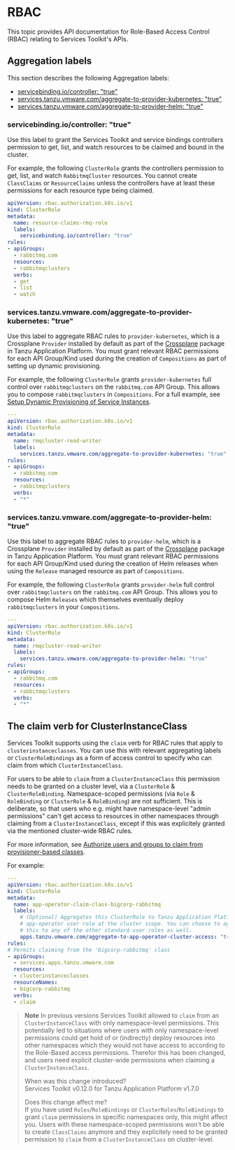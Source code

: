# RBAC

This topic provides API documentation for Role-Based Access Control (RBAC) relating
to Services Toolkit's APIs.

## <a id="aggregation-labels"></a> Aggregation labels

This section describes the following Aggregation labels:

- [servicebinding.io/controller: "true"](#controller)
- [services.tanzu.vmware.com/aggregate-to-provider-kubernetes: "true"](#aggregate-to-provider-kubernetes)
- [services.tanzu.vmware.com/aggregate-to-provider-helm: "true"](#aggregate-to-provider-helm)

### <a id="controller"></a> servicebinding.io/controller: "true"

Use this label to grant the Services Toolkit and service bindings controllers permission to get,
list, and watch resources to be claimed and bound in the cluster.

For example, the following `ClusterRole` grants the controllers permission to get, list, and watch
`RabbitmqCluster` resources.
You cannot create `ClassClaims` or `ResourceClaims` unless the controllers have at least these
permissions for each resource type being claimed.

```yaml
apiVersion: rbac.authorization.k8s.io/v1
kind: ClusterRole
metadata:
  name: resource-claims-rmq-role
  labels:
    servicebinding.io/controller: "true"
rules:
- apiGroups:
  - rabbitmq.com
  resources:
  - rabbitmqclusters
  verbs:
  - get
  - list
  - watch
```

### <a id="aggregate-to-provider-kubernetes"></a> services.tanzu.vmware.com/aggregate-to-provider-kubernetes: "true"

Use this label to aggregate RBAC rules to `provider-kubernetes`, which is a Crossplane `Provider`
installed by default as part of the [Crossplane](../../../crossplane/about.hbs.md) package in
Tanzu Application Platform.
You must grant relevant RBAC permissions for each API Group/Kind used during the creation of
`Compositions` as part of setting up dynamic provisioning.

For example, the following `ClusterRole` grants `provider-kubernetes` full control over
`rabbitmqclusters` on the `rabbitmq.com` API Group.
This allows you to compose `rabbitmqclusters` in `Compositions`.
For a full example, see [Setup Dynamic Provisioning of Service Instances](../../tutorials/setup-dynamic-provisioning.hbs.md).

```yaml
---
apiVersion: rbac.authorization.k8s.io/v1
kind: ClusterRole
metadata:
  name: rmqcluster-read-writer
  labels:
    services.tanzu.vmware.com/aggregate-to-provider-kubernetes: "true"
rules:
- apiGroups:
  - rabbitmq.com
  resources:
  - rabbitmqclusters
  verbs:
  - "*"
```

### <a id="aggregate-to-provider-helm"></a> services.tanzu.vmware.com/aggregate-to-provider-helm: "true"

Use this label to aggregate RBAC rules to `provider-helm`, which is a Crossplane `Provider`
installed by default as part of the [Crossplane](../../../crossplane/about.hbs.md) package in
Tanzu Application Platform.
You must grant relevant RBAC permissions for each API Group/Kind used during the creation of Helm
releases when using the `Release` managed resource as part of `Compositions`.

For example, the following `ClusterRole` grants `provider-helm` full control over `rabbitmqclusters`
on the `rabbitmq.com` API Group.
This allows you to compose Helm `Releases` which themselves eventually deploy `rabbitmqclusters`
in your `Compositions`.

```yaml
---
apiVersion: rbac.authorization.k8s.io/v1
kind: ClusterRole
metadata:
  name: rmqcluster-read-writer
  labels:
    services.tanzu.vmware.com/aggregate-to-provider-helm: "true"
rules:
- apiGroups:
  - rabbitmq.com
  resources:
  - rabbitmqclusters
  verbs:
  - "*"
```

## <a id="claim-verb"></a> The claim verb for ClusterInstanceClass

Services Toolkit supports using the `claim` verb for RBAC rules that apply to `clusterinstanceclasses`.
You can use this with relevant aggregating labels or `ClusterRoleBindings`
as a form of access control to specify who can claim from which `ClusterInstanceClass`.

For users to be able to `claim` from a `ClusterInstanceClass` this permission
needs to be granted on a cluster level, via a `ClusterRole` &
`ClusterRoleBinding`.
Namespace-scoped permissions (via `Role` & `RoleBinding` or `ClusterRole` &
`RoleBinding`) are not sufficient.
This is deliberate, so that users who e.g. might have namespace-level "admin
permissions" can't get access to resources in other namespaces through claiming
from a `ClusterInstanceClass`, except if this was explicitely granted via the
mentioned cluster-wide RBAC rules.

For more information, see [Authorize users and groups to claim from provisioner-based classes](../../how-to-guides/authorize-claim-provisioner-classes.hbs.md).

For example:

```yaml
---
apiVersion: rbac.authorization.k8s.io/v1
kind: ClusterRole
metadata:
  name: app-operator-claim-class-bigcorp-rabbitmq
  labels:
    # (Optional) Aggregates this ClusterRole to Tanzu Application Platform's
    # app-operator user role at the cluster scope. You can choose to aggregate
    # this to any of the other standard user roles as well.
    apps.tanzu.vmware.com/aggregate-to-app-operator-cluster-access: "true"
rules:
# Permits claiming from the 'bigcorp-rabbitmq' class
- apiGroups:
  - services.apps.tanzu.vmware.com
  resources:
  - clusterinstanceclasses
  resourceNames:
  - bigcorp-rabbitmq
  verbs:
  - claim
```

> **Note** In previous versions Services Toolkit allowed to `claim` from an
> `ClusterInstanceClass` with only namespace-level permissions. This
> potentially led to situations where users with only namespace-level
> permissions could get hold of or (indirectly) deploy resources into other
> namespaces which they would not have access to according to the Role-Based
> access permissions. Therefor this has been changed, and users need
> explicit cluster-wide permissions when claiming a `ClusterInstanceClass`.
>
> When was this change introduced?  
> Services Toolkit v0.12.0 for Tanzu Application Platform v1.7.0
>
> Does this change affect me?  
> If you have used `Roles`/`RoleBindings` or `ClusterRoles`/`RoleBindings` to
> grant `claim` permissions in specific namespaces only, this might affect you.
> Users with these namespace-scoped permissions won't be able to create
> `ClassClaims` anymore and they explicitely need to be granted permission to
> `claim` from a `ClusterInstanceClass` on cluster-level.

<!--
Services Toolkit v0.12.0 for Tanzu Application Platform v1.7.0
Services Toolkit v0.11.1 for Tanzu Application Platform v1.6.3
Services Toolkit v0.10.3 for Tanzu Application Platform v1.5.5
-->

